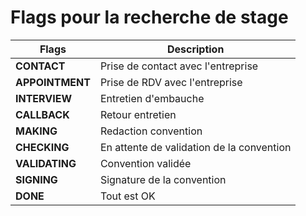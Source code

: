 # Flags pour la recherche de stage

| Flags | Description |
| --- | --- |
| **CONTACT** | Prise de contact avec l'entreprise |
| **APPOINTMENT** | Prise de RDV avec l'entreprise |
| **INTERVIEW** | Entretien d'embauche |
| **CALLBACK** | Retour entretien |
| **MAKING** | Redaction convention |
| **CHECKING** | En attente de validation de la convention |
| **VALIDATING** | Convention validée |
| **SIGNING** | Signature de la convention |
| **DONE** | Tout est OK |
